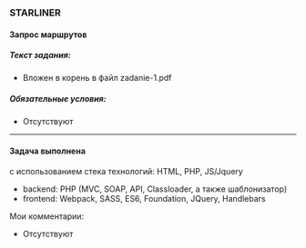 ###  STARLINER
#### Запрос маршрутов

##### Текст задания:
- Вложен в корень в файл zadanie-1.pdf
   
##### Обязательные условия:
- Отсутствуют

------------
#### Задача выполнена
с использованием стека технологий: HTML, PHP, JS/Jquery
- backend: PHP (MVC, SOAP, API, Classloader, а также шаблонизатор)
- frontend: Webpack, SASS, ES6, Foundation, JQuery, Handlebars

Мои комментарии:
- Отсутствуют


